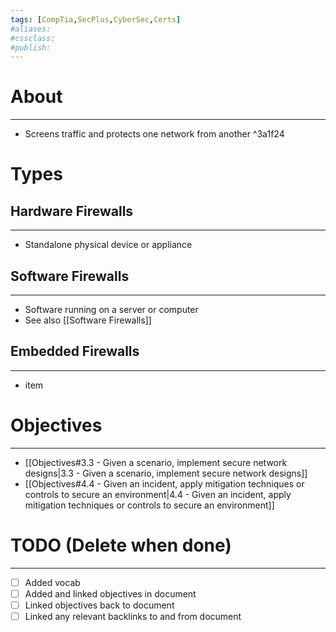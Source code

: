 ```yaml
---
tags: [CompTia,SecPlus,CyberSec,Certs]
#aliases:
#cssclass:
#publish:
---
```


# About
---
- Screens traffic and protects one network from another ^3a1f24

# Types

## Hardware Firewalls
---
- Standalone physical device or appliance

## Software Firewalls
---
- Software running on a server or computer
- See also [[Software Firewalls]]

## Embedded Firewalls
---
- item

# Objectives
---
- [[Objectives#3.3 - Given a scenario, implement secure network designs|3.3 - Given a scenario, implement secure network designs]]
- [[Objectives#4.4 - Given an incident, apply mitigation techniques or controls to secure an environment|4.4 - Given an incident, apply mitigation techniques or controls to secure an environment]]

# TODO (Delete when done)
---
- [ ] Added vocab
- [ ] Added and linked objectives in document
- [ ] Linked objectives back to document
- [ ] Linked any relevant backlinks to and from document